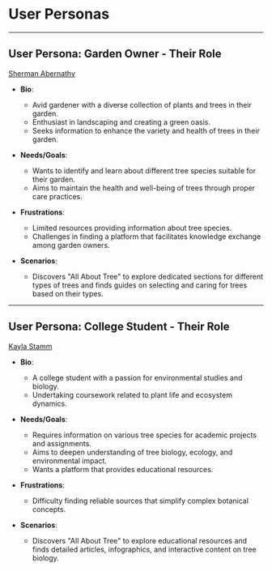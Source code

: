 # User Personas

<!-- some introduction -->

<!-- a persona -->

<!-- more personas ... -->

---

## User Persona: Garden Owner - Their Role

[Sherman Abernathy](https://www.semrush.com/persona/share/3pwi4nxZaHtcSyPeSwA6wEKFsDhIQdFeNB0t87Md9kk/)

- **Bio**:

  - Avid gardener with a diverse collection of plants and trees in their garden.
  - Enthusiast in landscaping and creating a green oasis.
  - Seeks information to enhance the variety and health of trees in their
    garden.

- **Needs/Goals**:

  - Wants to identify and learn about different tree species suitable for their
    garden.
  - Aims to maintain the health and well-being of trees through proper care
    practices.
  
- **Frustrations**:

  - Limited resources providing information about tree species.
  - Challenges in finding a platform that facilitates knowledge exchange among garden owners.

- **Scenarios**:

  - Discovers "All About Tree" to explore dedicated sections for different types of trees and finds guides on selecting and caring for trees based on their types.

---

## User Persona: College Student - Their Role

[Kayla Stamm](https://www.semrush.com/persona/share/sTaVH8cid87PM6Dx9svg3q9VgNr4lx9XJ9bqhtPY4Kg/)

- **Bio**:

  - A college student with a passion for environmental studies and biology.
  - Undertaking coursework related to plant life and ecosystem dynamics.
  
- **Needs/Goals**:
  - Requires information on various tree species for academic projects and
    assignments.
  - Aims to deepen understanding of tree biology, ecology, and environmental
    impact.
  - Wants a platform that provides educational resources.
  
- **Frustrations**:

  - Difficulty finding reliable sources that simplify complex botanical concepts.

- **Scenarios**:

  - Discovers "All About Tree" to explore educational resources and finds detailed articles, infographics, and interactive content on tree biology.
